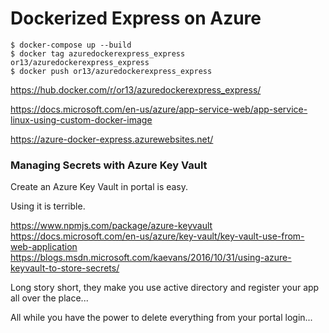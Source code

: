 # Dockerized Express on Azure

```
$ docker-compose up --build
$ docker tag azuredockerexpress_express or13/azuredockerexpress_express
$ docker push or13/azuredockerexpress_express
```

https://hub.docker.com/r/or13/azuredockerexpress_express/

https://docs.microsoft.com/en-us/azure/app-service-web/app-service-linux-using-custom-docker-image

https://azure-docker-express.azurewebsites.net/

### Managing Secrets with Azure Key Vault

Create an Azure Key Vault in portal is easy.

Using it is terrible.

https://www.npmjs.com/package/azure-keyvault
https://docs.microsoft.com/en-us/azure/key-vault/key-vault-use-from-web-application
https://blogs.msdn.microsoft.com/kaevans/2016/10/31/using-azure-keyvault-to-store-secrets/

Long story short, they make you use active directory and register your app all over the place...

All while you have the power to delete everything from your portal login...

